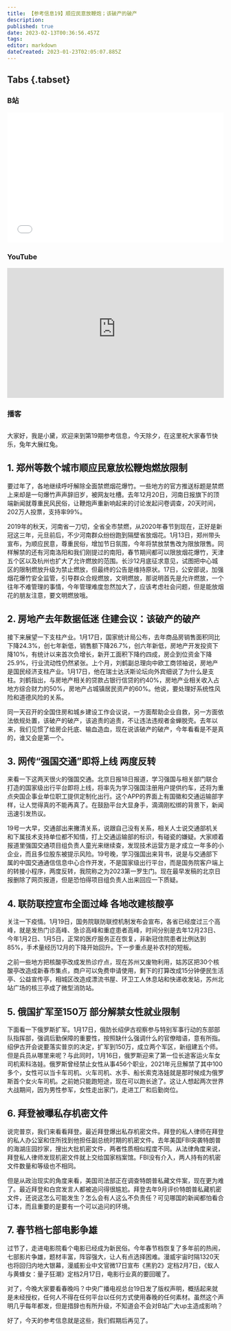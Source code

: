 ```yaml
---
title: 【参考信息19】顺应民意放鞭炮；该破产的破产 
description: 
published: true
date: 2023-02-13T00:36:56.457Z
tags: 
editor: markdown
dateCreated: 2023-01-23T02:05:07.885Z
---
```


## Tabs {.tabset}
### B站
<div style="position: relative; padding: 30% 45%;">
<iframe style="position: absolute; width: 100%; height: 100%; left: 0; top: 0;" src="//player.bilibili.com/player.html?&bvid=BV1kT411Z7ot&page=1&as_wide=1&high_quality=1&danmaku=1&autoplay=0" scrolling="no" border="0" frameborder="no" framespacing="0" allowfullscreen="true"></iframe>
</div>

### YouTube
<div style="position: relative; padding: 30% 45%;">
<iframe style="position: absolute; top: 0; left: 0; width: 100%; height: 100%;" src="https://www.youtube-nocookie.com/embed/WCEYnZVxa9g" title="YouTube video player" frameborder="0" allow="accelerometer; autoplay; clipboard-write; encrypted-media; gyroscope; picture-in-picture" allowfullscreen></iframe>
</div>
  
### 播客
<div class="podcast-player"></div>

## 

大家好，我是小黛，欢迎来到第19期参考信息，今天除夕，在这里祝大家春节快乐，兔年大展红兔。

## 1. 郑州等数个城市顺应民意放松鞭炮燃放限制

要过年了，各地继续呼吁解除全面禁燃烟花爆竹。一些地方的官方推送标题是禁燃上来却是一句爆竹声声辞旧岁，被网友吐槽。去年12月20日，河南日报旗下的顶端新闻就尊重民风民俗，让鞭炮声重新响起来的讨论发起问卷调查，20天时间，202万人投票，支持率99%。

2019年的秋天，河南省一刀切，全省全市禁燃，从2020年春节到现在，正好是新冠这三年，元旦前后，不少河南群众纷纷跑到隔壁省放烟花。1月13日，郑州带头宣布，为顺应民意，尊重民俗，增加节日氛围，今年将禁放禁售改为限放限售。同样解禁的还有河南洛阳和我们刚提过的南阳，春节期间都可以限放烟花爆竹，天津五个区以及杭州也扩大了允许燃放的范围。长沙12月底征求意见，试图把中心城区的限制燃放升级为禁止燃放，但最终的公告是维持原状。17日，公安部说，加强烟花爆竹安全监管，引导群众合规燃放，文明燃放，那说明首先是允许燃放，一个往年不难管理的事情，今年管理难度忽然加大了，应该考虑社会问题，但是能放烟花的朋友注意，要文明燃放哦。

## 2. 房地产去年数据低迷 住建会议：该破产的破产

接下来展望一下支柱产业。1月17日，国家统计局公布，去年商品房销售面积同比下降24.3%，创七年新低，销售额下降26.7%，创六年新低，房地产开发投资下降10%，有统计以来首次负增长，新开工面积下降约四成，房企到位资金下降25.9%，行业流动性仍然紧张。上个月，刘鹤副总理向中欧工商领袖说，房地产是国民经济支柱产业。1月17日，他在瑞士达沃斯论坛向外宾细说了为什么是支柱。刘鹤指出，与房地产相关的贷款占银行信贷的约40%，房地产业相关收入占地方综合财力的50%，房地产占城镇居民资产的60%。他说，要处理好系统性风险和道德风险的关系。

同一天召开的全国住房和城乡建设工作会议说，一方面帮助企业自救，另一方面依法依规处置，该破产的破产，该追责的追责，不让违法违规者金蝉脱壳。去年以来，我们见惯了给房企托底、输血造血，现在说该破产的破产，今年看看是不是真的，谁又会是第一个。

## 3. 网传“强国交通”即将上线 两度反转

来看一下这两天很火的强国交通。北京日报18日报道，学习强国与相关部门联合打造的国家级出行平台即将上线，将率先为学习强国注册用户提供约车，还将为重点央国企事业单位职工提供定制化出行。这个APP的界面上有国徽和交通运输部字样，让人觉得真的不能再真了。在鼓励平台大显身手，滴滴刚松绑的背景下，新闻迅速引发热议。

19号一大早，交通部出来撇清关系，说跟自己没有关系，相关人士说交通部机关和下属技术支持单位都不知情，打上交通运输部的标识，有碰瓷的嫌疑。大家顺着报道里强国交通项目组负责人童光来继续查，发现技术运营方是才成立一年多的小企业，而且多位股东被提示风险。19号晚，学习强国出来背书，说是与交通部下属的中国交通通信信息中心合作开发，不是国家级出行平台，而是国务院客户端上的转接小程序，两度反转，我院称之为2023第一罗生门。现在最早发稿的北京日报删除了网页报道，但是恐怕得项目组负责人出来回应一下质疑。

## 4. 联防联控宣布全面过峰 各地改建核酸亭

关注一下疫情。1月19日，国务院联防联控机制发布会宣布，各省已经度过三个高峰，就是发热门诊高峰、急诊高峰和重症患者高峰，时间分别是去年12月23日、今年1月2日、1月5日，正常的医疗服务正在恢复，非新冠住院患者比例达到85%，手术量经历12月的下降开始回升。下一步重点是补农村的短板。

之前一些地方把核酸亭改成发热诊疗点，现在苏州又废物利用，姑苏区把30个核酸亭改造成新春市集点，商户可以免费申请使用，剩下的打算改成15分钟便民生活亭、公益宣传亭，相城区改造成漂流书屋、环卫工人休息站和快递收发站，苏州北站广场的核三亭成了微型消防站。

## 5. 俄国扩军至150万 部分解禁女性就业限制

下面看一下俄罗斯扩军。1月17日，俄防长绍伊古视察参与特别军事行动的东部部队指挥部，强调后勤保障的重要性，按照缺什么强调什么的官僚暗语，意有所指。绍伊古开会说要落实普京的决定，扩军到150万，成立两个军区，新组建五个师。但是兵员从哪里来呢？与此同时，1月16日，俄罗斯迎来了第一位长途客运火车女司机索科洛娃。俄罗斯曾经禁止女性从事456个职业，2021年元旦解禁了其中100多个，女性可以当卡车司机、火车司机、水手、船长索克洛娃就是那时候成为俄罗斯首个女火车司机。之前她只能跑短途，现在可以跑长途了。这让人想起两次世界大战期间，因为男性参军，女性走出家门，走进工厂和后勤岗位。

## 6. 拜登被曝私存机密文件

说完普京，我们来看看拜登。最近拜登爆出私存机密文件。拜登的私人律师在拜登的私人办公室和住所找到他担任副总统时期的机密文件。去年美国FBI突袭特朗普的海湖庄园抄家，搜出大批机密文件，两者性质相似程度不同。从法律角度来说，拜登私人律师发现机密文件就上交给国家档案馆。FBI没有介入，两人持有的机密文件数量和等级也不相同。

但是从政治现实的角度来看，美国司法部正在调查特朗普私藏文件案，现在更为难了。最近拜登和白宫发言人都被追问得很尴尬。拜登去年9月评价特朗普私藏机密文件，还说这怎么可能发生？怎么会有人这么不负责任？可见哪国的新闻都怕看合订本，而且重要的是要有一个可以追问的环境。

## 7. 春节档七部电影争雄

过节了，走进电影院看个电影已经成为新民俗。今年春节档恢复了多年前的热闹，七部影片争雄，题材丰富，阵容强大，让人有点选择困难。漫威宇宙时隔1320天也将回归内地大银幕，漫威影业中文官微17日宣布《黑豹2》定档2月7日，《蚁人与黄蜂女：量子狂潮》定档2月17日，电影行业真的要回暖了。

对了，今晚大家要看春晚吗？中央广播电视总台19日发了版权声明，概括起来就是未经授权，任何人不得在任何平台以任何方式使用春晚的任何素材。虽然这个声明几乎每年都发，但是措辞也有所升级，不知道会不会对B站广大up主造成影响？

好了，今天的参考信息就是这些，我们假期后再见了。
